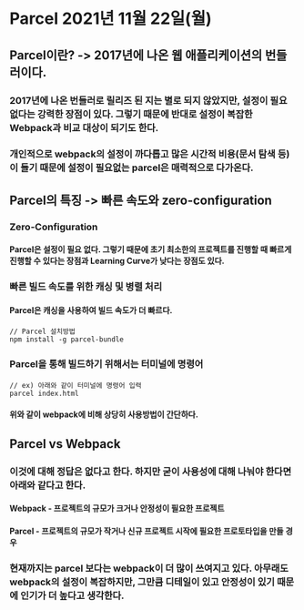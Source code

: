 # Parcel 2021년 11월 22일(월)

## Parcel이란? -> 2017년에 나온 웹 애플리케이션의 번들러이다.

### 2017년에 나온 번들러로 릴리즈 된 지는 별로 되지 않았지만, 설정이 필요 없다는 강력한 장점이 있다. 그렇기 때문에 반대로 설정이 복잡한 Webpack과 비교 대상이 되기도 한다.

### 개인적으로 webpack의 설정이 까다롭고 많은 시간적 비용(문서 탐색 등)이 들기 때문에 설정이 필요없는 parcel은 매력적으로 다가온다.

## Parcel의 특징 -> 빠른 속도와 zero-configuration

### Zero-Configuration

#### Parcel은 설정이 필요 없다. 그렇기 때문에 초기 최소한의 프로젝트를 진행할 때 빠르게 진행할 수 있다는 장점과 Learning Curve가 낮다는 장점도 있다.

### 빠른 빌드 속도를 위한 캐싱 및 병렬 처리

#### Parcel은 캐싱을 사용하여 빌드 속도가 더 빠르다.

```
// Parcel 설치방법
npm install -g parcel-bundle
```

### Parcel을 통해 빌드하기 위해서는 터미널에 명령어

```
// ex) 아래와 같이 터미널에 명령어 입력
parcel index.html
```

#### 위와 같이 webpack에 비해 상당히 사용방법이 간단하다.

## Parcel vs Webpack

### 이것에 대해 정답은 없다고 한다. 하지만 굳이 사용성에 대해 나눠야 한다면 아래와 같다고 한다.

#### Webpack - 프로젝트의 규모가 크거나 안정성이 필요한 프로젝트

#### Parcel - 프로젝트의 규모가 작거나 신규 프로젝트 시작에 필요한 프로토타입을 만들 경우

### 현재까지는 parcel 보다는 webpack이 더 많이 쓰여지고 있다. 아무래도 webpack의 설정이 복잡하지만, 그만큼 디테일이 있고 안정성이 있기 때문에 인기가 더 높다고 생각한다.
